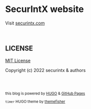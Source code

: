 # SecurIntX website

Visit [securintx.com](https://securintx.com/?utm_source=github&utm_medium=profile-readme) 

<br>

## LICENSE

[MIT License](https://github.com/securintx/securintx.github.io/blob/main/LICENSE.txt)

Copyright (c) 2022 securintx & authors

<br>
<br>

<small>

this blog is powered by [HUGO](https://gohugo.io) & [GitHub Pages](https://pages.github.com/)

`timer` HUGO theme by [themefisher](https://github.com/themefisher/timer-hugo)

</small>